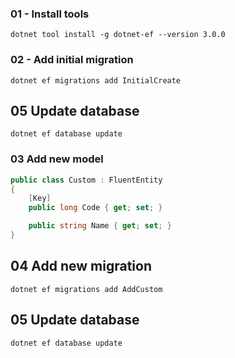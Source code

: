 ﻿### 01 - Install tools
````dotnet
dotnet tool install -g dotnet-ef --version 3.0.0
````

### 02 - Add initial migration
````dotnet
dotnet ef migrations add InitialCreate
````

## 05 Update database
````dotnet
dotnet ef database update
````


### 03 Add new model

```C#
public class Custom : FluentEntity
{
    [Key]
    public long Code { get; set; }

    public string Name { get; set; }
}
````

## 04 Add new migration

````dotnet
dotnet ef migrations add AddCustom
````

## 05 Update database
````dotnet
dotnet ef database update
````